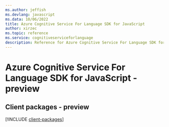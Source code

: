 ```yaml
---
ms.author: jeffish
ms.devlang: javascript
ms.data: 10/06/2022
title: Azure Cognitive Service For Language SDK for JavaScript
author: xirzec
ms.topic: reference
ms.service: cognitiveserviceforlanguage
description: Reference for Azure Cognitive Service For Language SDK for JavaScript
---
```

# Azure Cognitive Service For Language SDK for JavaScript - preview

## Client packages - preview
[!INCLUDE [client-packages](cognitive-service-for-language-client-index.md)]